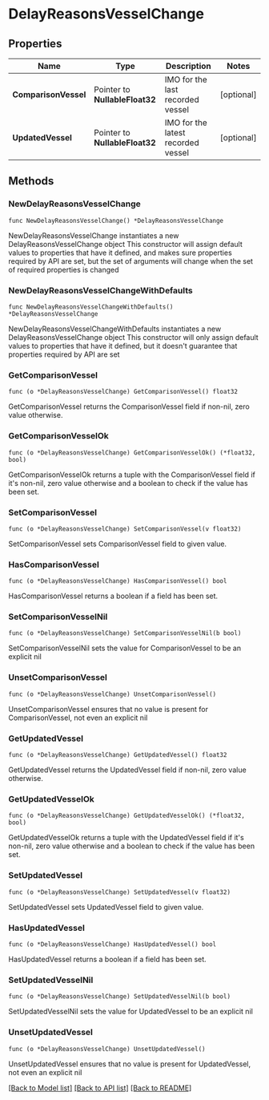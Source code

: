# DelayReasonsVesselChange

## Properties

Name | Type | Description | Notes
------------ | ------------- | ------------- | -------------
**ComparisonVessel** | Pointer to **NullableFloat32** | IMO for the last recorded vessel | [optional] 
**UpdatedVessel** | Pointer to **NullableFloat32** | IMO for the latest recorded vessel | [optional] 

## Methods

### NewDelayReasonsVesselChange

`func NewDelayReasonsVesselChange() *DelayReasonsVesselChange`

NewDelayReasonsVesselChange instantiates a new DelayReasonsVesselChange object
This constructor will assign default values to properties that have it defined,
and makes sure properties required by API are set, but the set of arguments
will change when the set of required properties is changed

### NewDelayReasonsVesselChangeWithDefaults

`func NewDelayReasonsVesselChangeWithDefaults() *DelayReasonsVesselChange`

NewDelayReasonsVesselChangeWithDefaults instantiates a new DelayReasonsVesselChange object
This constructor will only assign default values to properties that have it defined,
but it doesn't guarantee that properties required by API are set

### GetComparisonVessel

`func (o *DelayReasonsVesselChange) GetComparisonVessel() float32`

GetComparisonVessel returns the ComparisonVessel field if non-nil, zero value otherwise.

### GetComparisonVesselOk

`func (o *DelayReasonsVesselChange) GetComparisonVesselOk() (*float32, bool)`

GetComparisonVesselOk returns a tuple with the ComparisonVessel field if it's non-nil, zero value otherwise
and a boolean to check if the value has been set.

### SetComparisonVessel

`func (o *DelayReasonsVesselChange) SetComparisonVessel(v float32)`

SetComparisonVessel sets ComparisonVessel field to given value.

### HasComparisonVessel

`func (o *DelayReasonsVesselChange) HasComparisonVessel() bool`

HasComparisonVessel returns a boolean if a field has been set.

### SetComparisonVesselNil

`func (o *DelayReasonsVesselChange) SetComparisonVesselNil(b bool)`

 SetComparisonVesselNil sets the value for ComparisonVessel to be an explicit nil

### UnsetComparisonVessel
`func (o *DelayReasonsVesselChange) UnsetComparisonVessel()`

UnsetComparisonVessel ensures that no value is present for ComparisonVessel, not even an explicit nil
### GetUpdatedVessel

`func (o *DelayReasonsVesselChange) GetUpdatedVessel() float32`

GetUpdatedVessel returns the UpdatedVessel field if non-nil, zero value otherwise.

### GetUpdatedVesselOk

`func (o *DelayReasonsVesselChange) GetUpdatedVesselOk() (*float32, bool)`

GetUpdatedVesselOk returns a tuple with the UpdatedVessel field if it's non-nil, zero value otherwise
and a boolean to check if the value has been set.

### SetUpdatedVessel

`func (o *DelayReasonsVesselChange) SetUpdatedVessel(v float32)`

SetUpdatedVessel sets UpdatedVessel field to given value.

### HasUpdatedVessel

`func (o *DelayReasonsVesselChange) HasUpdatedVessel() bool`

HasUpdatedVessel returns a boolean if a field has been set.

### SetUpdatedVesselNil

`func (o *DelayReasonsVesselChange) SetUpdatedVesselNil(b bool)`

 SetUpdatedVesselNil sets the value for UpdatedVessel to be an explicit nil

### UnsetUpdatedVessel
`func (o *DelayReasonsVesselChange) UnsetUpdatedVessel()`

UnsetUpdatedVessel ensures that no value is present for UpdatedVessel, not even an explicit nil

[[Back to Model list]](../README.md#documentation-for-models) [[Back to API list]](../README.md#documentation-for-api-endpoints) [[Back to README]](../README.md)


